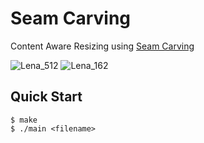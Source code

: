 # Seam Carving

Content Aware Resizing using [Seam Carving](https://en.m.wikipedia.org/wiki/Seam_carving)

![Lena_512](./Lena_512.png)
![Lena_162](./Lena_162.png)

## Quick Start

```console
$ make
$ ./main <filename>
```

